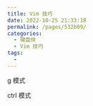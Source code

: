 ```yaml
---
title: Vim 技巧
date: 2022-10-25 21:33:18
permalink: /pages/532b09/
categories:
  - 键盘侠
  - Vim 技巧
tags:
  -
---
```


g 模式

ctrl 模式
